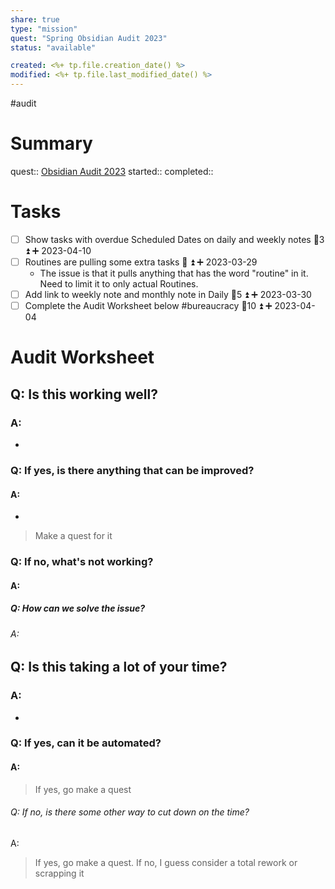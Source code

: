 ```yaml
---
share: true
type: "mission"
quest: "Spring Obsidian Audit 2023"
status: "available"

created: <%+ tp.file.creation_date() %> 
modified: <%+ tp.file.last_modified_date() %>
---
```

 #audit 
# Summary
quest:: [Obsidian Audit 2023](./Obsidian%20Audit%202023.md)
started:: 
completed::

# Tasks
- [ ] Show tasks with overdue Scheduled Dates on daily and weekly notes 🥄3 ⏫ ➕ 2023-04-10
- [ ] Routines are pulling some extra tasks 🥄 ⏫ ➕ 2023-03-29
	- The issue is that it pulls anything that has the word "routine" in it.  Need to limit it to only actual Routines.
- [ ] Add link to weekly note and monthly note in Daily 🥄5 ⏫ ➕ 2023-03-30
- [ ] Complete the Audit Worksheet below #bureaucracy 🥄10 ⏫ ➕ 2023-04-04

# Audit Worksheet
## Q: Is this working well?
### A: 
- 
### Q: If yes, is there anything that can be improved?
#### A:
- 
> Make a quest for it
### Q: If no, what's not working?
#### A:

##### Q: How can we solve the issue?
###### A: 

## Q: Is this taking a lot of your time?
### A:
- 
### Q: If yes, can it be automated?
#### A: 
> If yes, go make a quest
###### Q: If no, is there some other way to cut down on the time?
A: 
> If yes, go make a quest. If no, I guess consider a total rework or scrapping it